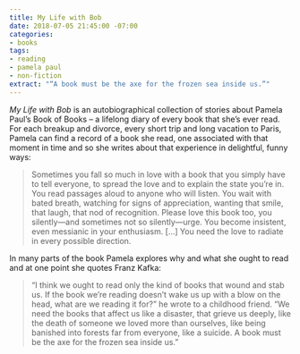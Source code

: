 ```yaml
---
title: My Life with Bob
date: 2018-07-05 21:45:00 -07:00
categories:
- books
tags:
- reading
- pamela paul
- non-fiction
extract: "“A book must be the axe for the frozen sea inside us.”"
---
```


*My Life with Bob* is an autobiographical collection of stories about Pamela Paul’s Book of Books – a lifelong diary of every book that she’s ever read. For each breakup and divorce, every short trip and long vacation to Paris, Pamela can find a record of a book she read, one associated with that moment in time and so she writes about that experience in delightful, funny ways:

> Sometimes you fall so much in love with a book that you simply have to tell everyone, to spread the love and to explain the state you’re in. You read passages aloud to anyone who will listen. You wait with bated breath, watching for signs of appreciation, wanting that smile, that laugh, that nod of recognition. Please love this book too, you silently—and sometimes not so silently—urge. You become insistent, even messianic in your enthusiasm. [...] You need the love to radiate in every possible direction. 

In many parts of the book Pamela explores why and what she ought to read and at one point she quotes Franz Kafka:

> “I think we ought to read only the kind of books that wound and stab us. If the book we’re reading doesn’t wake us up with a blow on the head, what are we reading it for?” he wrote to a childhood friend. “We need the books that affect us like a disaster, that grieve us deeply, like the death of someone we loved more than ourselves, like being banished into forests far from everyone, like a suicide. A book must be the axe for the frozen sea inside us.”